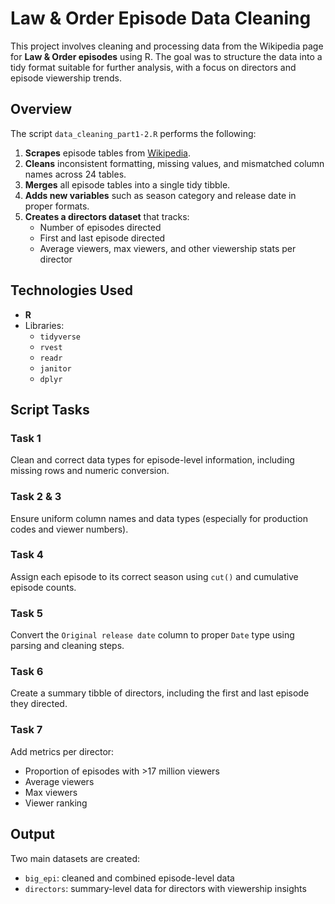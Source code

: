 # Law & Order Episode Data Cleaning

This project involves cleaning and processing data from the Wikipedia page for **Law & Order episodes** using R. The goal was to structure the data into a tidy format suitable for further analysis, with a focus on directors and episode viewership trends.

## Overview

The script `data_cleaning_part1-2.R` performs the following:

1. **Scrapes** episode tables from [Wikipedia](https://en.wikipedia.org/wiki/List_of_Law_%26_Order_episodes#Series_overview).
2. **Cleans** inconsistent formatting, missing values, and mismatched column names across 24 tables.
3. **Merges** all episode tables into a single tidy tibble.
4. **Adds new variables** such as season category and release date in proper formats.
5. **Creates a directors dataset** that tracks:
   - Number of episodes directed
   - First and last episode directed
   - Average viewers, max viewers, and other viewership stats per director

## Technologies Used

- **R**
- Libraries:
  - `tidyverse`
  - `rvest`
  - `readr`
  - `janitor`
  - `dplyr`

## Script Tasks

### Task 1
Clean and correct data types for episode-level information, including missing rows and numeric conversion.

### Task 2 & 3
Ensure uniform column names and data types (especially for production codes and viewer numbers).

### Task 4
Assign each episode to its correct season using `cut()` and cumulative episode counts.

### Task 5
Convert the `Original release date` column to proper `Date` type using parsing and cleaning steps.

### Task 6
Create a summary tibble of directors, including the first and last episode they directed.

### Task 7
Add metrics per director:
- Proportion of episodes with >17 million viewers
- Average viewers
- Max viewers
- Viewer ranking

## Output

Two main datasets are created:
- `big_epi`: cleaned and combined episode-level data
- `directors`: summary-level data for directors with viewership insights
